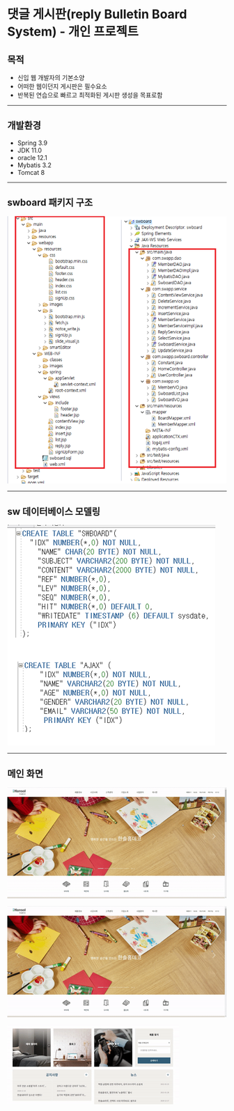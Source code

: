 # 댓글 게시판(reply Bulletin Board System) - 개인 프로젝트 

## 목적
- 신입 웹 개발자의 기본소양
- 어떠한 웹이던지 게시판은 필수요소
- 반복된 연습으로 빠르고 최적화된 게시판 생성을 목표로함
--------------------------------------------------------

## 개발환경
- Spring 3.9
- JDK 11.0
- oracle 12.1
- Mybatis 3.2
- Tomcat 8
- ---------------------------------------------------------------------------
## swboard 패키지 구조
![](md_resources/swboardPackage.jpg)

----------------------------------------------------------------------------
## sw 데이터베이스 모델링
![](md_resources/swbard_model.jpg)

----------------------------------------------------------------------------
## 메인 화면
![](md_resources/index.gif)

![](md_resources/slide.gif)

![](md_resources/hover.gif)
